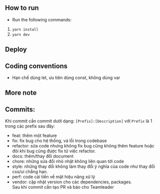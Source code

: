 ## How to run
- Run the following commands:
1. `yarn install`
2. `yarn dev`

## Deploy

## Coding conventions
- Hạn chế dùng let, ưu tiên dùng const, không dùng var

## More note

## Commits: 
Khi commit cần commit dưới dạng: `[Prefix]:[Description]` với `Prefix` là 1 trong các prefix sau đây:
- feat: thêm một feature
- fix: fix bug cho hệ thống, vá lỗi trong codebase
- refactor: sửa code nhưng không fix bug cũng không thêm feature hoặc đôi khi bug cũng được fix từ việc refactor.
- docs: thêm/thay đổi document
- chore: những sửa đổi nhỏ nhặt không liên quan tới code
- style: những thay đổi không làm thay đổi ý nghĩa của code như thay đổi css/ui chẳng hạn.
- perf: code cải tiến về mặt hiệu năng xử lý
- vendor: cập nhật version cho các dependencies, packages.\
Sau khi commit cần tạo PR và báo cho Teamleader